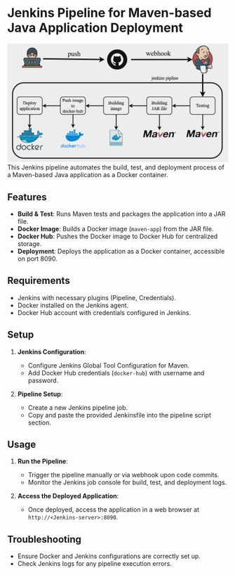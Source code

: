 # Jenkins Pipeline for Maven-based Java Application Deployment
![Jenkins Pipeline](images/jenkins-pipeline.png)
This Jenkins pipeline automates the build, test, and deployment process of a Maven-based Java application as a Docker container.

## Features

- **Build & Test**: Runs Maven tests and packages the application into a JAR file.
- **Docker Image**: Builds a Docker image (`maven-app`) from the JAR file.
- **Docker Hub**: Pushes the Docker image to Docker Hub for centralized storage.
- **Deployment**: Deploys the application as a Docker container, accessible on port 8090.

## Requirements

- Jenkins with necessary plugins (Pipeline, Credentials).
- Docker installed on the Jenkins agent.
- Docker Hub account with credentials configured in Jenkins.

## Setup

1. **Jenkins Configuration**:
   - Configure Jenkins Global Tool Configuration for Maven.
   - Add Docker Hub credentials (`docker-hub`) with username and password.

2. **Pipeline Setup**:
   - Create a new Jenkins pipeline job.
   - Copy and paste the provided Jenkinsfile into the pipeline script section.

## Usage

1. **Run the Pipeline**:
   - Trigger the pipeline manually or via webhook upon code commits.
   - Monitor the Jenkins job console for build, test, and deployment logs.

2. **Access the Deployed Application**:
   - Once deployed, access the application in a web browser at `http://<Jenkins-server>:8090`.

## Troubleshooting

- Ensure Docker and Jenkins configurations are correctly set up.
- Check Jenkins logs for any pipeline execution errors.
